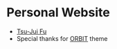 # Personal Website

+ [Tsu-Jui Fu](https://tsujuifu.github.io)
+ Special thanks for [ORBIT](https://themes.3rdwavemedia.com/website-templates/orbit-free-resume-cv-template-for-developers/) theme

